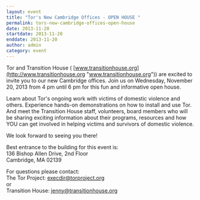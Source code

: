 ```yaml
---
layout: event
title: "Tor's New Cambridge Offices - OPEN HOUSE "
permalink: tors-new-cambridge-offices-open-house
date: 2013-11-20
startdate: 2013-11-20
enddate: 2013-11-20
author: admin
category: event
---
```


Tor and Transition House ( [www.transitionhouse.org](http://www.transitionhouse.org "www.transitionhouse.org")) are excited to invite you to our new Cambridge offices. Join us on Wednesday, November 20, 2013 from 4 pm until 6 pm for this fun and informative open house.

Learn about Tor's ongoing work with victims of domestic violence and others. Experience hands-on demonstrations on how to install and use Tor. And meet the Transition House staff, volunteers, board members who will be sharing exciting information about their programs, resources and how YOU can get involved in helping victims and survivors of domestic violence.

We look forward to seeing you there!

Best entrance to the building for this event is:  
136 Bishop Allen Drive, 2nd Floor  
Cambridge, MA 02139

For questions please contact:  
The Tor Project: [execdir@torproject.org](mailto:execdir@torproject.org)  
or  
Transition House: [jenny@transitionhouse.org](mailto:jenny@transitionhouse.org)

